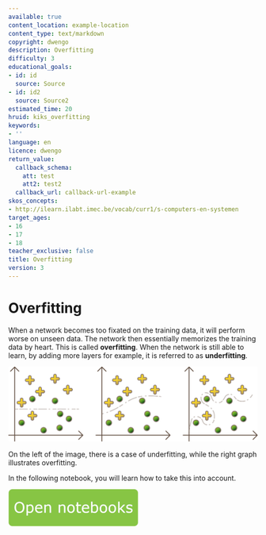 ```yaml
---
available: true
content_location: example-location
content_type: text/markdown
copyright: dwengo
description: Overfitting
difficulty: 3
educational_goals:
- id: id
  source: Source
- id: id2
  source: Source2
estimated_time: 20
hruid: kiks_overfitting
keywords:
- ''
language: en
licence: dwengo
return_value:
  callback_schema:
    att: test
    att2: test2
  callback_url: callback-url-example
skos_concepts:
- http://ilearn.ilabt.imec.be/vocab/curr1/s-computers-en-systemen
target_ages:
- 16
- 17
- 18
teacher_exclusive: false
title: Overfitting
version: 3
---
```

# Overfitting
When a network becomes too fixated on the training data, it will perform worse on unseen data. The network then essentially memorizes the training data by heart. This is called **overfitting**. When the network is still able to learn, by adding more layers for example, it is referred to as **underfitting**.

![over- and underfitting](embed/overunderfit.png "Balance between over- and underfitting") 

On the left of the image, there is a case of underfitting, while the right graph illustrates overfitting.

In the following notebook, you will learn how to take this into account.

[![](embed/Knop.png "Button")](https://kiks.ilabt.imec.be/hub/tmplogin?id=1713_en "Overfitting")